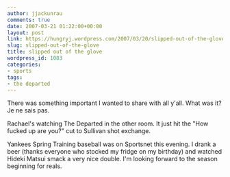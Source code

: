 ```yaml
---
author: jjackunrau
comments: true
date: 2007-03-21 01:22:00+00:00
layout: post
link: https://hungryj.wordpress.com/2007/03/20/slipped-out-of-the-glove/
slug: slipped-out-of-the-glove
title: slipped out of the glove
wordpress_id: 1083
categories:
- sports
tags:
- the departed
---
```


There was something important I wanted to share with all y'all.  What was it?  Je ne sais pas.  
  
Rachael's watching The Departed in the other room.  It just hit the "How fucked up are you?" cut to Sullivan shot exchange.  
  
Yankees Spring Training baseball was on Sportsnet this evening.  I drank a beer (thanks everyone who stocked my fridge on my birthday) and watched Hideki Matsui smack a very nice double.  I'm looking forward to the season beginning for reals.
